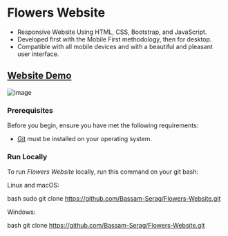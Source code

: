 # Flowers Website
- Responsive Website Using HTML, CSS, Bootstrap, and JavaScript.
- Developed first with the Mobile First methodology, then for desktop.
- Compatible with all mobile devices and with a beautiful and pleasant user interface.

## [Website Demo](.../)

![image](...)

### Prerequisites

Before you begin, ensure you have met the following requirements:

* [Git](https://git-scm.com/downloads "Download Git") must be installed on your operating system.

### Run Locally

To run *Flowers Website* locally, run this command on your git bash:

Linux and macOS:

bash
sudo git clone https://github.com/Bassam-Serag/Flowers-Website.git


Windows:

bash
git clone https://github.com/Bassam-Serag/Flowers-Website.git

